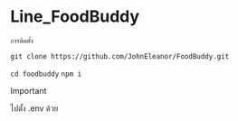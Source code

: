 # Line_FoodBuddy
`การติดตั้ง`

```git clone https://github.com/JohnEleanor/FoodBuddy.git```

```cd foodbuddy```
```npm i ```



> [!IMPORTANT]
> ไปตั้ง .env ด้วย
